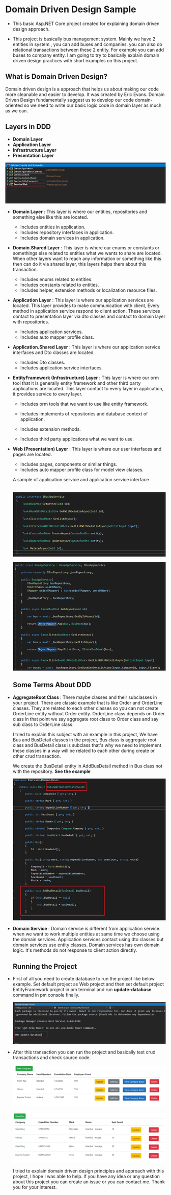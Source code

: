 # Domain Driven Design Sample
- This basic Asp.NET Core  project created for explaining domain driven design approach.

- This project is basically bus management system.  Mainly we have 2 entities in system , you can add buses and companies. you can also do relational transactions between these 2 entity. For example you can add buses to company entity. I am going to try to basically explain domain driven design practices  with short examples on this project.


## What is Domain Driven Design?

  Domain driven design is a approach that helps us about making our code more cleanable and  easier to develop. It was created by Eric Evans. Domain Driven Design fundamentally suggest us to develop our code domain-oriented so we need to write our basic logic code in domain layer as much as we can. 

## Layers in DDD 

- **Domain Layer**
- **Application Layer**
- **Infrastructure Layer**
- **Presentation Layer**

![layersView](https://github.com/AkinSabriCam/Domain-Driven-Design-Sample/blob/master/images/layersView.PNG)

* **Domain Layer**  :   This layer is where our entities, repositories and  something else like this are located.

  - Includes entities in application.
  - Includes repository interfaces in application.
  - Includes domain services in application.

* **Domain.Shared Layer** : This layer is where our enums or constants or somethings else related to entities what we wants to share are located. When other layers want to reach any information or something like this then can do it via shared layer, this layers helps them about this transaction.

  - Includes enums related to entities.
  - Includes constants related to entities.
  - Includes helper, extension methods or localization resource files.

* **Application Layer** : This layer is where our application services are located. This layer provides to make communication with client, Every method in application service respond to client action. These services contact to presentation layer via dto classes and contact to domain layer with repositories.

  - Includes application services.
  - Includes auto mapper profile class.

* **Application.Shared Layer** : This layer is where our application service interfaces and Dto classes are located.

  - Includes Dto classes.
  - Includes application service interfaces.

* **EntityFramework (Infrastructure) Layer** : This layer is where our orm tool that it is generally entity framework and other  third party applications are located. This layer contact to every layer in application, it provides service to every layer.

  - Includes orm tools that we want to use like entity framework.

  - Includes implements of repositories and database context of application.
  - Includes extension methods.
  - Includes third party applications what we want to use.

* **Web (Presentation) Layer** : This layer is where our user interfaces and pages are located. 

  - Includes pages, components or similar things.
  - Includes auto mapper profile class for model view classes.        

  

  A sample of application service and application service interface

  ​                               ![IBusAppService](https://github.com/AkinSabriCam/Domain-Driven-Design-Sample/blob/master/images/IBusAppService.PNG)

  ![BusAppService](https://github.com/AkinSabriCam/Domain-Driven-Design-Sample/blob/master/images/BusAppService.PNG)

  

  ## Some Terms About DDD 
* **AggregateRoot Class**  :   There maybe classes and their subclasses in your project. There are classic example that is like Order and OrderLine  classes. They are related to each other  classes so you can not create OrderLine entity without Order entity. OrderLine class depends on Order class in that point we say aggregate root class to Order class and say sub class to OrderLine class.

    I tried to explain this subject with an example in this project, We have Bus and BusDetail classes in the project, Bus class is aggregate root class and BusDetail class is subclass that's why we need to implement these classes in a way will be related to each other during create or other crud transaction.

    We create the BusDetail entity in AddBusDetail method in Bus class  not with the repository.  **See the example**  

    ![BusBusDetailAggregate](https://github.com/AkinSabriCam/Domain-Driven-Design-Sample/blob/master/images/BusBusDetailAggregate.PNG)

* **Domain Service** : Domain service is different from application service. when we want to work multiple entities at same time we choose using the domain services. Application services contact using dto classes but domain services use entity classes. Domain services has own domain logic. It's methods do not response to client action directly.  

  

  ## Running the Project 

* First of all you need to create database to run the project like below example. Set default project as Web project and then set default project  EntityFramework project in pm terminal and run  **update-database** command in pm console  finally.

    ![migrationView](https://github.com/AkinSabriCam/Domain-Driven-Design-Sample/blob/master/images/migrationView.PNG)

  

* After this transaction you can run the project and basically test crud transactions and check source code.  

  ![companies](https://github.com/AkinSabriCam/Domain-Driven-Design-Sample/blob/master/images/companies.PNG)

  ![buses](https://github.com/AkinSabriCam/Domain-Driven-Design-Sample/blob/master/images/buses.PNG)

  
  I tried to explain domain driven design principles and approach with this project, I hope I was able to  help. If you have any idea or any question about this project you can create an issue or you can contact me. Thank you for your interest.

